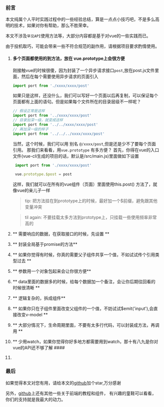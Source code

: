 ### 前言  

本文纯属个人平时实践过程中的一些经验总结，算是一点点小技巧吧，不是多么高明的技术，如果对你有帮助，那么不胜荣幸。

本文不涉及`罕见API`使用方法等，大部分内容都是基于对vue的一些实践而已。  

由于投机取巧，可能会带来一些不符合规范的副作用，请根据项目要求酌情使用。  

1. #### **多个页面都使用的到方法，放在 vue.prototype上会很方便**   
    刚接触vue的时候很傻，因为封装了一个异步请求接口`post`,放在post.js文件里面，然后在每个需要使用异步请求的页面引入
    ```javascript
    import port from './xxxx/xxxx/post'
    ```
    如果只是这样，还没什么，我们可以写好一个页面以后再复制，可以保证每个页面都有上面的语句。但是如果每个文件所在的目录层级不一样呢？
    ```javascript
    // 假设正常是这样
    import port from '../xxxx/xxxx/post'
    // 目录加深一级，就变成这样
    import port from '../../xxxx/xxxx/post'
    // 再加深一级的样子
    import port from '../../../xxxx/xxxx/post'
    ```
    当然，这个时候，我们可以用 别名 `@/xxxx/post`,但是还是少不了要每个页面引用。
    那我们来看看，用`vue.prototype` 有多方便？
    首先，你得在vue的入口文件(vue-cli生成的项目的话，默认是/src/main.js)里面做如下设置
    ```javascript
     import port from './xxxx/xxxx/post'
  
     vue.prototype.$post = post   
    ```
    这样，我们就可以在所有的vue组件（页面）里面使用this.post() 方法了，就像vue的亲儿子一样
    
    > tip: 把方法挂在到prototype上的时候，最好加一个$前缀，避免跟其他变量冲突
    
    > til again: 不要挂载太多方法到prototype上，只挂载一些使用频率非常高的
1. ** 需要响应的数据，在获取接口的时候，先设置 ** 
1. ** 封装全局基于promise的方法** 
1. ** 如果你觉得有时候，你真的需要父子组件共享一个值，不如试试传个引用类型过去 ** 
1. ** 参数用一个对象包起来会让你很方便** 
1. ** data里面的数据多的时候，给每个数据加一个备注，会让你后期往回看的时候很清晰 ** 
1. ** 逻辑复杂的，拆成组件** 
1. ** 如果你只在子组件里面改变父组件的一个值，不妨试试$emit('input'),会直接改变v-model ** 
1. ** 大部分情况下，生命周期里面，不要有太多行代码，可以封装成方法，再调用 ** 
1. ** 少用watch，如果你觉得你好多地方都需要用到watch，那十有八九是你对vue的API还不够了解 #### 
1.

### 最后

如果觉得本文对您有用，请给本文的[github](https://github.com/noahlam/articles)加个star,万分感谢

另外，[github](https://github.com/noahlam/articles)上还有其他一些关于前端的教程和组件，
有兴趣的童鞋可以看看，你们的支持就是我最大的动力。